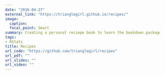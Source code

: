 ```yaml
---
date: "2016-04-27"
external_link: "https://trianglegirl.github.io/recipes/"
image: 
  caption: 
  focal_point: Smart
summary: Creating a personal reciepe book to learn the bookdown package.
tags:
- RStats
title: Recipes
url_code: "https://github.com/trianglegirl/recipes"
url_pdf: ""
url_slides: ""
url_video: ""
---
```

